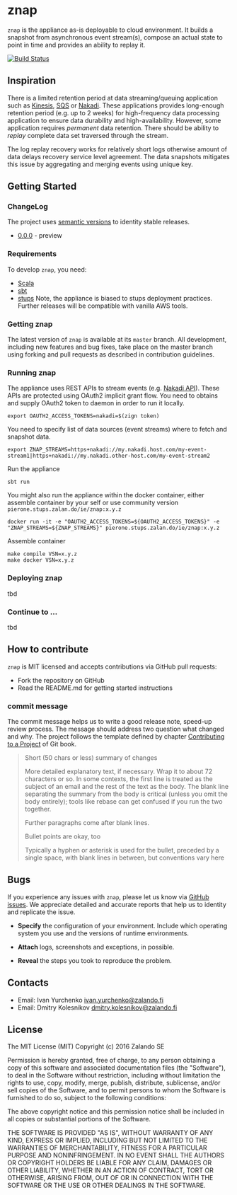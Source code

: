 # znap

`znap` is the appliance as-is deployable to cloud environment. It builds a snapshot from asynchronous event stream(s), compose an actual state to point in time and provides an ability to replay it.    

[![Build Status](https://secure.travis-ci.org/zalando/znap.svg?branch=master)](http://travis-ci.org/zalando/znap)

## Inspiration

There is a limited retention period at data streaming/queuing application such as [Kinesis](https://aws.amazon.com/kinesis/), [SQS](https://aws.amazon.com/sqs/) or [Nakadi](https://github.com/zalando/nakadi). These applications provides long-enough retention period (e.g. up to 2 weeks) for high-frequency data processing application to ensure data durability and high-availability. However, some application requires *permanent* data retention. There should be ability to *replay* complete data set traversed through the stream.

The log replay recovery works for relatively short logs otherwise amount of data delays recovery service level agreement. The data snapshots mitigates this issue by aggregating and merging events using unique key.


## Getting Started

### ChangeLog
The project uses [semantic versions](http://semver.org) to identity stable releases. 

* [0.0.0](https://github.com/zalando/znap/releases/tag/0.0.0) - preview 

### Requirements
To develop `znap`, you need:
- [Scala](http://www.scala-lang.org)
- [sbt](http://www.scala-sbt.org) 
- [stups](https://stups.io) Note, the appliance is biased to stups deployment practices. Further releases will be compatible with vanilla AWS tools.   

### Getting znap

The latest version of `znap` is available at its `master` branch.  All development, including new features and bug fixes, take place on the master branch using forking and pull requests as described in contribution guidelines. 


### Running znap

The appliance uses REST APIs to stream events (e.g. [Nakadi API](https://github.com/zalando/nakadi)). These APIs are protected using OAuth2 implicit grant flow. You need to obtains and supply OAuth2 token to daemon in order to run it locally.   

```
export OAUTH2_ACCESS_TOKENS=nakadi=$(zign token)
```

You need to specify list of data sources (event streams) where to fetch and snapshot data. 

```
export ZNAP_STREAMS=https+nakadi://my.nakadi.host.com/my-event-stream1|https+nakadi://my.nakadi.other-host.com/my-event-stream2
```

Run the appliance 

```
sbt run
```

You might also run the appliance within the docker container, either assemble container by your self or use community version `pierone.stups.zalan.do/ie/znap:x.y.z`

```
docker run -it -e "OAUTH2_ACCESS_TOKENS=${OAUTH2_ACCESS_TOKENS}" -e "ZNAP_STREAMS=${ZNAP_STREAMS}" pierone.stups.zalan.do/ie/znap:x.y.z
```

Assemble container 

```
make compile VSN=x.y.z
make docker VSN=x.y.z
```

### Deploying znap
tbd

### Continue to ...
tbd


## How to contribute

`znap` is MIT licensed and accepts contributions via GitHub pull requests:

* Fork the repository on GitHub
* Read the README.md for getting started instructions

### commit message

The commit message helps us to write a good release note, speed-up review process. The message should address two question what changed and why. The project follows the template defined by chapter [Contributing to a Project](http://git-scm.com/book/ch5-2.html) of Git book.

>
> Short (50 chars or less) summary of changes
>
> More detailed explanatory text, if necessary. Wrap it to about 72 characters or so. In some contexts, the first line is treated as the subject of an email and the rest of the text as the body. The blank line separating the summary from the body is critical (unless you omit the body entirely); tools like rebase can get confused if you run the two together.
> 
> Further paragraphs come after blank lines.
> 
> Bullet points are okay, too
> 
> Typically a hyphen or asterisk is used for the bullet, preceded by a single space, with blank lines in between, but conventions vary here
>




## Bugs

If you experience any issues with `znap`, please let us know via [GitHub issues](https://github.com/zalando/znap/issue). We appreciate detailed and accurate reports that help us to identity and replicate the issue. 

* **Specify** the configuration of your environment. Include which operating system you use and the versions of runtime environments. 

* **Attach** logs, screenshots and exceptions, in possible.

* **Reveal** the steps you took to reproduce the problem.



## Contacts

* Email: Ivan Yurchenko <ivan.yurchenko@zalando.fi>
* Email: Dmitry Kolesnikov <dmitry.kolesnikov@zalando.fi>


## License

The MIT License (MIT)
Copyright (c) 2016 Zalando SE

Permission is hereby granted, free of charge, to any person obtaining a copy of this software and associated documentation files (the "Software"), to deal in the Software without restriction, including without limitation the rights to use, copy, modify, merge, publish, distribute, sublicense, and/or sell copies of the Software, and to permit persons to whom the Software is furnished to do so, subject to the following conditions:

The above copyright notice and this permission notice shall be included in all copies or substantial portions of the Software.

THE SOFTWARE IS PROVIDED "AS IS", WITHOUT WARRANTY OF ANY KIND, EXPRESS OR IMPLIED, INCLUDING BUT NOT LIMITED TO THE WARRANTIES OF MERCHANTABILITY, FITNESS FOR A PARTICULAR PURPOSE AND NONINFRINGEMENT. IN NO EVENT SHALL THE AUTHORS OR COPYRIGHT HOLDERS BE LIABLE FOR ANY CLAIM, DAMAGES OR OTHER LIABILITY, WHETHER IN AN ACTION OF CONTRACT, TORT OR OTHERWISE, ARISING FROM, OUT OF OR IN CONNECTION WITH THE SOFTWARE OR THE USE OR OTHER DEALINGS IN THE SOFTWARE.

